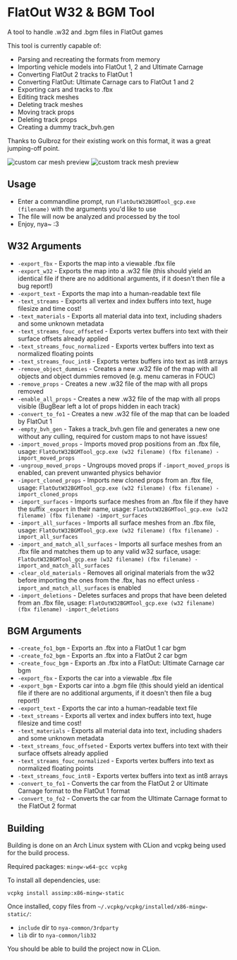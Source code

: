 # FlatOut W32 & BGM Tool

A tool to handle .w32 and .bgm files in FlatOut games

This tool is currently capable of:
- Parsing and recreating the formats from memory
- Importing vehicle models into FlatOut 1, 2 and Ultimate Carnage
- Converting FlatOut 2 tracks to FlatOut 1
- Converting FlatOut: Ultimate Carnage cars to FlatOut 1 and 2
- Exporting cars and tracks to .fbx
- Editing track meshes
- Deleting track meshes
- Moving track props
- Deleting track props
- Creating a dummy track_bvh.gen

Thanks to Gulbroz for their existing work on this format, it was a great jumping-off point.

![custom car mesh preview](https://i.imgur.com/Liwqm6v.png)
![custom track mesh preview](https://i.imgur.com/lpQsDOl.png)

## Usage

- Enter a commandline prompt, run `FlatOutW32BGMTool_gcp.exe (filename)` with the arguments you'd like to use
- The file will now be analyzed and processed by the tool
- Enjoy, nya~ :3

## W32 Arguments

- `-export_fbx` - Exports the map into a viewable .fbx file
- `-export_w32` - Exports the map into a .w32 file (this should yield an identical file if there are no additional arguments, if it doesn't then file a bug report!)
- `-export_text` - Exports the map into a human-readable text file
- `-text_streams` - Exports all vertex and index buffers into text, huge filesize and time cost!
- `-text_materials` - Exports all material data into text, including shaders and some unknown metadata
- `-text_streams_fouc_offseted` - Exports vertex buffers into text with their surface offsets already applied
- `-text_streams_fouc_normalized` - Exports vertex buffers into text as normalized floating points
- `-text_streams_fouc_int8` - Exports vertex buffers into text as int8 arrays
- `-remove_object_dummies` - Creates a new .w32 file of the map with all objects and object dummies removed (e.g. menu cameras in FOUC)
- `-remove_props` - Creates a new .w32 file of the map with all props removed
- `-enable_all_props` - Creates a new .w32 file of the map with all props visible (BugBear left a lot of props hidden in each track)
- `-convert_to_fo1` - Creates a new .w32 file of the map that can be loaded by FlatOut 1
- `-empty_bvh_gen` - Takes a track_bvh.gen file and generates a new one without any culling, required for custom maps to not have issues!
- `-import_moved_props` - Imports moved prop positions from an .fbx file, usage: `FlatOutW32BGMTool_gcp.exe (w32 filename) (fbx filename) -import_moved_props`
- `-ungroup_moved_props` - Ungroups moved props if `-import_moved_props` is enabled, can prevent unwanted physics behavior
- `-import_cloned_props` - Imports new cloned props from an .fbx file, usage: `FlatOutW32BGMTool_gcp.exe (w32 filename) (fbx filename) -import_cloned_props`
- `-import_surfaces` - Imports surface meshes from an .fbx file if they have the suffix `_export` in their name, usage: `FlatOutW32BGMTool_gcp.exe (w32 filename) (fbx filename) -import_surfaces`
- `-import_all_surfaces` - Imports all surface meshes from an .fbx file, usage: `FlatOutW32BGMTool_gcp.exe (w32 filename) (fbx filename) -import_all_surfaces`
- `-import_and_match_all_surfaces` - Imports all surface meshes from an .fbx file and matches them up to any valid w32 surface, usage: `FlatOutW32BGMTool_gcp.exe (w32 filename) (fbx filename) -import_and_match_all_surfaces`
- `-clear_old_materials` - Removes all original materials from the w32 before importing the ones from the .fbx, has no effect unless `-import_and_match_all_surfaces` is enabled
- `-import_deletions` - Deletes surfaces and props that have been deleted from an .fbx file, usage: `FlatOutW32BGMTool_gcp.exe (w32 filename) (fbx filename) -import_deletions`

## BGM Arguments
- `-create_fo1_bgm` - Exports an .fbx into a FlatOut 1 car bgm
- `-create_fo2_bgm` - Exports an .fbx into a FlatOut 2 car bgm
- `-create_fouc_bgm` - Exports an .fbx into a FlatOut: Ultimate Carnage car bgm
- `-export_fbx` - Exports the car into a viewable .fbx file
- `-export_bgm` - Exports car into a .bgm file (this should yield an identical file if there are no additional arguments, if it doesn't then file a bug report!)
- `-export_text` - Exports the car into a human-readable text file
- `-text_streams` - Exports all vertex and index buffers into text, huge filesize and time cost!
- `-text_materials` - Exports all material data into text, including shaders and some unknown metadata
- `-text_streams_fouc_offseted` - Exports vertex buffers into text with their surface offsets already applied
- `-text_streams_fouc_normalized` - Exports vertex buffers into text as normalized floating points
- `-text_streams_fouc_int8` - Exports vertex buffers into text as int8 arrays
- `-convert_to_fo1` - Converts the car from the FlatOut 2 or Ultimate Carnage format to the FlatOut 1 format
- `-convert_to_fo2` - Converts the car from the Ultimate Carnage format to the FlatOut 2 format

## Building

Building is done on an Arch Linux system with CLion and vcpkg being used for the build process.

Required packages: `mingw-w64-gcc vcpkg`

To install all dependencies, use:
```console
vcpkg install assimp:x86-mingw-static
```

Once installed, copy files from `~/.vcpkg/vcpkg/installed/x86-mingw-static/`:

- `include` dir to `nya-common/3rdparty`
- `lib` dir to `nya-common/lib32`

You should be able to build the project now in CLion.
